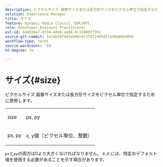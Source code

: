 ```yaml
---
description: ピクセルサイズ 画像サイズまたは長方形サイズをピクセル単位で指定するために使用します。
solution: Experience Manager
title: サイズ
feature: Dynamic Media Classic、SDK/API
role: Developer,Business Practitioner
exl-id: 644659a7-8f34-4de0-aa94-bc33909ff361
source-git-commit: 1ec8b59f442eb96c6c3f5f1405d57a38a86bd056
workflow-type: tm+mt
source-wordcount: '59'
ht-degree: 3%

---
```


# サイズ{#size}

ピクセルサイズ 画像サイズまたは長方形サイズをピクセル単位で指定するために使用します。

<table id="simpletable_06761BED6FF14C2A83745A78B10D3419"> 
 <tr class="strow"> 
  <td class="stentry"> <p><span class="codeph"> <span class="varname"> size</span> </span> </p> </td> 
  <td class="stentry"> <p><span class="codeph"> <span class="varname"> px, py</span> </span> </p></td> 
 </tr> 
 <tr class="strow"> 
  <td class="stentry"> <p><span class="codeph"> <span class="varname"> px, py</span> </span> </p></td> 
  <td class="stentry"> <p>x, y値（ピクセル単位、整数） </p></td> 
 </tr> 
</table>

*`px`*&#x200B;と&#x200B;*`py`*&#x200B;の両方は0より大きくなければなりません。 `0,0` には、特定のデフォルト値を使用する必要があることを示す場合があります。

